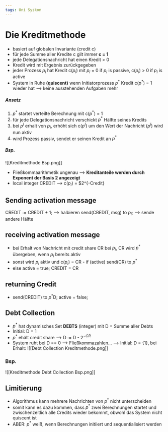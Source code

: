```yaml
---
tags: Uni Syskon
---
```

# Die Kreditmethode
- basiert auf globalen Invariante (credit c)
- für jede Summe aller Kredite c gilt immer __c = 1__
- jede Delegationsnachricht hat einen Kredit > 0
- Kredit wird mit Ergebnis zurückgegeben
- jeder Prozess $p_i$ hat Kredit c($p_i$) mit $p_i$ = 0 if $p_i$ is passive, c($p_i$) > 0 if $p_i$ is active
- System in Ruhe __(quiscent)__ wenn Initiatorprozess $p^*$ Kredit c($p^*$) = 1 wieder hat --> keine ausstehenden Aufgaben mehr
##### Ansatz
1. $p^*$ startet verteilte Berechnung mit c($p^*$) = 1
2. für jede Delegationsnachricht verschickt $p^*$ Hälfte seines Kredits
3. bei $p^l$ erhalt von $p_i$, erhöht sich c($p^l$) um den Wert der Nachricht ($p^l$) wird nun aktiv
4. wird Prozess passiv, sendet er seinen Kredit an $p^*$
##### Bsp.
![[Kreditmethode Bsp.png]]
- Fließkommaarithmetik ungenau --> __Kreditanteile werden durch Exponent der Basis 2 angezeigt__
- local integer CREDIT --> c($p_i$) = $2^{-Credit}
## Sending activation message
CREDIT := CREDIT + 1; --> halbieren
send(CREDIT, msg) to $p_i$; --> sende andere Hälfte
## receiving activation message
- bei Erhalt von Nachricht mit credit share CR bei $p_i$, CR wird $p^*$ übergeben, wenn $p_i$ bereits aktiv
- sonst wird $p_i$ aktiv und c($p_i$) = CR - if (active) send(CR) to $p^*$
- else active = true; CREDIT = CR
## returning Credit
- send(CREDIT) to $p^*$D; active = false;
## Debt Collection
- $p^*$ hat dynamisches Set __DEBTS__ (integer) mit D = Summe aller Debts
- Initial: D = 1
- $p^*$ ehält credit share --> D := D - $2^{-CR}$
- System ruht bei D == 0 --> Fließkommazahlen... --> Initial: D = {1}, bei Erhalt:
![[Debt Collection Kreditmethode.png]]
### Bsp.
![[Kreditmethode Debt Collection Bsp.png]]
## Limitierung
- Algorithmus kann mehrere Nachrichten von $p^*$ nicht unterscheiden
- somit kann es dazu kommen, dass $p^*$ zwei Berechnungen startet und zwischenzeitlich alle Credits wieder bekommt, obwohl das System nicht quiscent ist
- ABER: $p^*$ weiß, wenn Berechnungen initiiert und sequentialisiert werden